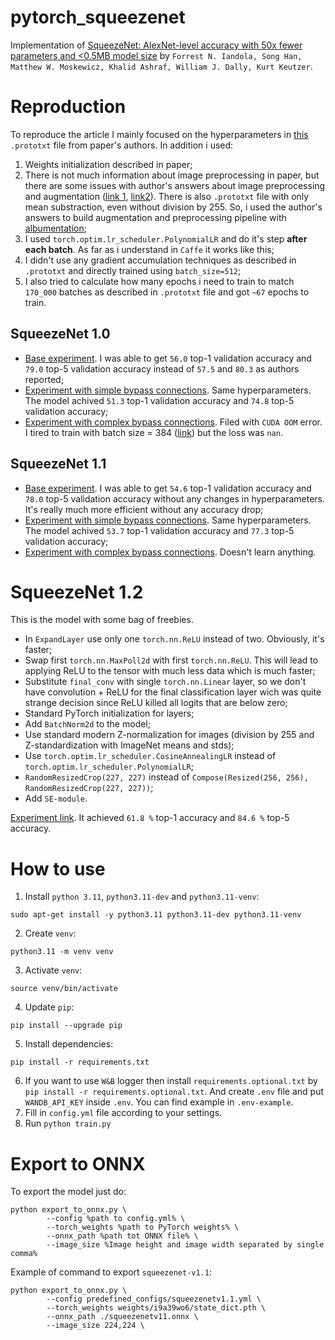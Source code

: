 # pytorch_squeezenet
Implementation of [SqueezeNet: AlexNet-level accuracy with 50x fewer parameters and <0.5MB model size](https://arxiv.org/abs/1602.07360v4) by `Forrest N. Iandola, Song Han, Matthew W. Moskewicz, Khalid Ashraf, William J. Dally, Kurt Keutzer`.

# Reproduction
To reproduce the article I mainly focused on the hyperparameters in [this](https://github.com/forresti/SqueezeNet/blob/master/SqueezeNet_v1.0/solver.prototxt) `.prototxt` file from paper's authors. In addition i used:

1. Weights initialization described in paper;
2. There is not much information about image preprocessing in paper, but there are some issues with author's answers about image preprocessing and augmentation ([link 1](https://github.com/forresti/SqueezeNet/issues/8), [link2](https://github.com/forresti/SqueezeNet/issues/62)). There is also `.prototxt` file with only mean substraction, even without division by 255. So, i used the author's answers to build augmentation and preprocessing pipeline with [albumentation](https://github.com/albumentations-team/albumentations);
3. I used `torch.optim.lr_scheduler.PolynomialLR` and do it's step __after each batch__. As far as i understand in `Caffe` it works like this;
4. I didn't use any gradient accumulation techniques as described in `.prototxt` and directly trained using `batch_size=512`;
5. I also tried to calculate how many epochs i need to train to match `170_000` batches as described in `.prototxt` file and got `~67` epochs to train.

## SqueezeNet 1.0
 - [Base experiment](https://wandb.ai/xevolesi/SqueezeNet/runs/89e3ebaw/overview?workspace=user-xevolesi). I was able to get `56.0` top-1 validation accuracy and `79.0` top-5 validation accuracy instead of `57.5` and `80.3` as authors reported;
 - [Experiment with simple bypass connections](https://wandb.ai/xevolesi/SqueezeNet/runs/4b8c64rt/overview?workspace=user-xevolesi). Same hyperparameters. The model achived `51.3` top-1 validation accuracy and `74.8` top-5 validation accuracy;
 - [Experiment with complex bypass connections](https://wandb.ai/xevolesi/SqueezeNet/runs/iikz83kq/overview?workspace=user-xevolesi). Filed with `CUDA OOM` error. I tired to train with batch size = 384 ([link](https://wandb.ai/xevolesi/SqueezeNet/runs/zv7ap2ar)) but the loss was `nan`.

## SqueezeNet 1.1
 - [Base experiment](https://wandb.ai/xevolesi/SqueezeNet/runs/i9a39wo6/overview?workspace=user-xevolesi). I was able to get `54.6` top-1 validation accuracy and `78.0` top-5 validation accuracy without any changes in hyperparameters. It's really much more efficient without any accuracy drop;
 - [Experiment with simple bypass connections](https://wandb.ai/xevolesi/SqueezeNet/runs/shqjq8ut/overview?workspace=user-xevolesi). Same hyperparameters. The model achived `53.7` top-1 validation accuracy and `77.3` top-5 validation accuracy;
 - [Experiment with complex bypass connections](https://wandb.ai/xevolesi/SqueezeNet/runs/iikz83kq/overview?workspace=user-xevolesi). Doesn't learn anything.

# SqueezeNet 1.2
This is the model with some bag of freebies.
- In `ExpandLayer` use only one `torch.nn.ReLU` instead of two. Obviously, it's faster;
- Swap first `torch.nn.MaxPoll2d` with first `torch.nn.ReLU`. This will lead to applying ReLU to the tensor with much less data which is much faster;
- Substitute `final_conv` with single `torch.nn.Linear` layer, so we don't have convolution + ReLU for the final classification layer wich was quite strange decision since ReLU killed all logits that are below zero;
- Standard PyTorch initialization for layers;
- Add `BatchNorm2d` to the model;
- Use standard modern Z-normalization for images (division by 255 and Z-standardization with ImageNet means and stds);
- Use `torch.optim.lr_scheduler.CosineAnnealingLR` instead of `torch.optim.lr_scheduler.PolynomialLR`;
- `RandomResizedCrop(227, 227)` instead of `Compose(Resized(256, 256), RandomResizedCrop(227, 227))`;
- Add `SE-module`.

[Experiment link](https://wandb.ai/xevolesi/SqueezeNet/runs/tg2yt980/overview?workspace=user-xevolesi). It achieved `61.8 %` top-1 accuracy and `84.6 %` top-5 accuracy.

# How to use
1. Install `python 3.11`, `python3.11-dev` and `python3.11-venv`:
```
sudo apt-get install -y python3.11 python3.11-dev python3.11-venv
```
2. Create `venv`:
```
python3.11 -m venv venv
```
3. Activate `venv`:
```
source venv/bin/activate
```
4. Update `pip`:
```
pip install --upgrade pip
```
5. Install dependencies:
```
pip install -r requirements.txt
```
6. If you want to use `W&B` logger then install `requirements.optional.txt` by `pip install -r requirements.optional.txt`. And create `.env` file and put `WANDB_API_KEY` inside `.env`. You can find example in `.env-example`.
7. Fill in `config.yml` file according to your settings.
8. Run `python train.py`

# Export to ONNX
To export the model just do:

```
python export_to_onnx.py \
		--config %path to config.yml% \
		--torch_weights %path to PyTorch weights% \
		--onnx_path %path tot ONNX file% \
		--image_size %Image height and image width separated by single comma%
```

Example of command to export `squeezenet-v1.1`:

```
python export_to_onnx.py \
		--config predefined_configs/squeezenetv1.1.yml \
		--torch_weights weights/i9a39wo6/state_dict.pth \
		--onnx_path ./squeezenetv11.onnx \
		--image_size 224,224 \
```